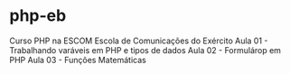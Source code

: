 # php-eb
Curso PHP na ESCOM Escola de Comunicações do Exército
Aula 01 - Trabalhando varáveis em PHP e tipos de dados
Aula 02 - Formulárop em PHP
Aula 03 - Funções Matemáticas
